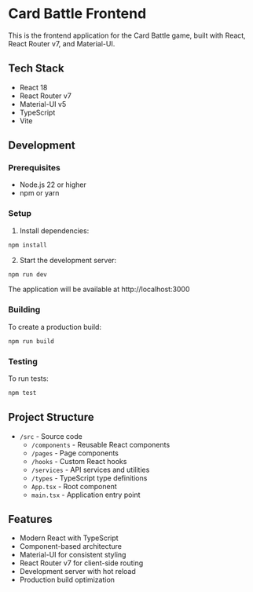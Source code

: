 # Card Battle Frontend

This is the frontend application for the Card Battle game, built with React, React Router v7, and Material-UI.

## Tech Stack

- React 18
- React Router v7
- Material-UI v5
- TypeScript
- Vite

## Development

### Prerequisites

- Node.js 22 or higher
- npm or yarn

### Setup

1. Install dependencies:
```bash
npm install
```

2. Start the development server:
```bash
npm run dev
```

The application will be available at http://localhost:3000

### Building

To create a production build:

```bash
npm run build
```

### Testing

To run tests:

```bash
npm test
```

## Project Structure

- `/src` - Source code
  - `/components` - Reusable React components
  - `/pages` - Page components
  - `/hooks` - Custom React hooks
  - `/services` - API services and utilities
  - `/types` - TypeScript type definitions
  - `App.tsx` - Root component
  - `main.tsx` - Application entry point

## Features

- Modern React with TypeScript
- Component-based architecture
- Material-UI for consistent styling
- React Router v7 for client-side routing
- Development server with hot reload
- Production build optimization 
